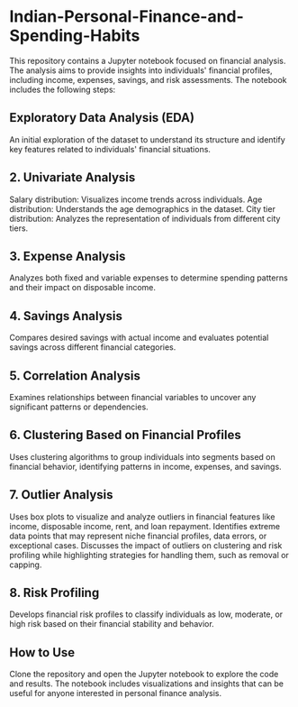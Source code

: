 # Indian-Personal-Finance-and-Spending-Habits
This repository contains a Jupyter notebook focused on financial analysis. The analysis aims to provide insights into individuals' financial profiles, including income, expenses, savings, and risk assessments. The notebook includes the following steps:

## Exploratory Data Analysis (EDA)
An initial exploration of the dataset to understand its structure and identify key features related to individuals' financial situations.
## 2. Univariate Analysis
Salary distribution: Visualizes income trends across individuals.
Age distribution: Understands the age demographics in the dataset.
City tier distribution: Analyzes the representation of individuals from different city tiers.
## 3. Expense Analysis
Analyzes both fixed and variable expenses to determine spending patterns and their impact on disposable income.
## 4. Savings Analysis
Compares desired savings with actual income and evaluates potential savings across different financial categories.
## 5. Correlation Analysis
Examines relationships between financial variables to uncover any significant patterns or dependencies.
## 6. Clustering Based on Financial Profiles
Uses clustering algorithms to group individuals into segments based on financial behavior, identifying patterns in income, expenses, and savings.
## 7. Outlier Analysis
Uses box plots to visualize and analyze outliers in financial features like income, disposable income, rent, and loan repayment.
Identifies extreme data points that may represent niche financial profiles, data errors, or exceptional cases.
Discusses the impact of outliers on clustering and risk profiling while highlighting strategies for handling them, such as removal or capping.
## 8. Risk Profiling
Develops financial risk profiles to classify individuals as low, moderate, or high risk based on their financial stability and behavior.
## How to Use
Clone the repository and open the Jupyter notebook to explore the code and results.
The notebook includes visualizations and insights that can be useful for anyone interested in personal finance analysis.
